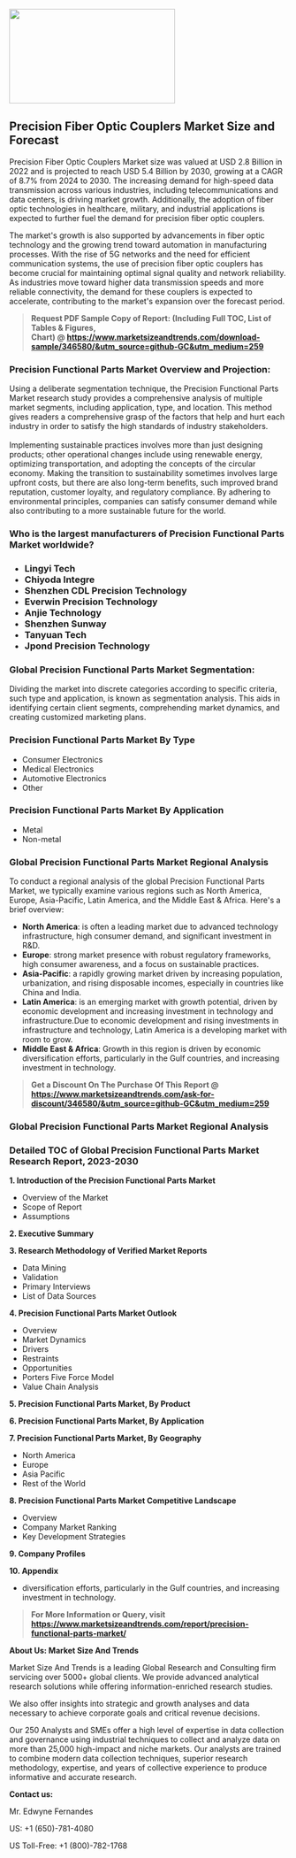 <p><img class="alignnone size-medium wp-image-20088" src="https://ffe5etoiles.com/wp-content/uploads/2024/12/MST1-300x171.png" alt="" width="300" height="171" /></p><h2>Precision Fiber Optic Couplers Market Size and Forecast</h2><p>Precision Fiber Optic Couplers Market size was valued at USD 2.8 Billion in 2022 and is projected to reach USD 5.4 Billion by 2030, growing at a CAGR of 8.7% from 2024 to 2030. The increasing demand for high-speed data transmission across various industries, including telecommunications and data centers, is driving market growth. Additionally, the adoption of fiber optic technologies in healthcare, military, and industrial applications is expected to further fuel the demand for precision fiber optic couplers.</p><p>The market's growth is also supported by advancements in fiber optic technology and the growing trend toward automation in manufacturing processes. With the rise of 5G networks and the need for efficient communication systems, the use of precision fiber optic couplers has become crucial for maintaining optimal signal quality and network reliability. As industries move toward higher data transmission speeds and more reliable connectivity, the demand for these couplers is expected to accelerate, contributing to the market's expansion over the forecast period.</p></p><blockquote id="" class=""><strong>Request PDF Sample Copy of Report: (Including Full TOC, List of Tables &amp; Figures, Chart)&nbsp;@&nbsp;<strong><a href="https://www.marketsizeandtrends.com/download-sample/346580/&utm_source=github-GC&utm_medium=259" target="_blank">https://www.marketsizeandtrends.com/download-sample/346580/&utm_source=github-GC&utm_medium=259</a></strong></strong></blockquote><h3 id="" class="">Precision Functional Parts Market&nbsp;Overview and Projection:</h3><p id="" class="">Using a deliberate segmentation technique, the Precision Functional Parts Market research study provides a comprehensive analysis of multiple market segments, including application, type, and location. This method gives readers a comprehensive grasp of the factors that help and hurt each industry in order to satisfy the high standards of industry stakeholders. <br /> <br />Implementing sustainable practices involves more than just designing products; other operational changes include using renewable energy, optimizing transportation, and adopting the concepts of the circular economy. Making the transition to sustainability sometimes involves large upfront costs, but there are also long-term benefits, such improved brand reputation, customer loyalty, and regulatory compliance. By adhering to environmental principles, companies can satisfy consumer demand while also contributing to a more sustainable future for the world.</p><h3 id="" class="">Who is the largest manufacturers of&nbsp;Precision Functional Parts Market worldwide?</h3><h3 class=""><p><ul><li>Lingyi Tech </li><li> Chiyoda Integre </li><li> Shenzhen CDL Precision Technology </li><li> Everwin Precision Technology </li><li> Anjie Technology </li><li> Shenzhen Sunway </li><li> Tanyuan Tech </li><li> Jpond Precision Technology</li></ul></p></h3><h3 id="" class="">Global&nbsp;Precision Functional Parts Market Segmentation:</h3><p id="" class="">Dividing the market into discrete categories according to specific criteria, such type and application, is known as segmentation analysis. This aids in identifying certain client segments, comprehending market dynamics, and creating customized marketing plans.</p><h3 id="" class="">Precision Functional Parts Market&nbsp;By Type</h3><p><p><ul><li>Consumer Electronics</li><li> Medical Electronics</li><li> Automotive Electronics</li><li> Other</p></li></ul></p></p><h3 id="" class="">Precision Functional Parts Market&nbsp;By Application</h3><p class=""><p><ul><li>Metal</li><li> Non-metal</li></ul></p></p><h3 id="" class="">Global Precision Functional Parts Market Regional Analysis</h3><p id="" class="">To conduct a regional analysis of the global Precision Functional Parts Market, we typically examine various regions such as North America, Europe, Asia-Pacific, Latin America, and the Middle East &amp; Africa. Here's a brief overview:</p><ul><li><strong>North America</strong>: is often a leading market due to advanced technology infrastructure, high consumer demand, and significant investment in R&amp;D.</li><li><strong>Europe</strong>: strong market presence with robust regulatory frameworks, high consumer awareness, and a focus on sustainable practices.</li><li><strong>Asia-Pacific</strong>: a rapidly growing market driven by increasing population, urbanization, and rising disposable incomes, especially in countries like China and India.</li><li><strong>Latin America</strong>: is an emerging market with growth potential, driven by economic development and increasing investment in technology and infrastructure.Due to economic development and rising investments in infrastructure and technology, Latin America is a developing market with room to grow.</li><li><strong>Middle East &amp; Africa</strong>: Growth in this region is driven by economic diversification efforts, particularly in the Gulf countries, and increasing investment in technology.</li></ul><blockquote id="" class=""><strong>Get a Discount On The Purchase Of This Report @ <strong><a href="https://www.marketsizeandtrends.com/ask-for-discount/346580/&utm_source=github-GC&utm_medium=259" target="_blank">https://www.marketsizeandtrends.com/ask-for-discount/346580/&utm_source=github-GC&utm_medium=259</a></strong></strong></blockquote><h3 id="" class="">Global Precision Functional Parts Market Regional Analysis</h3><h3 id="" class="">Detailed TOC of Global Precision Functional Parts Market Research Report, 2023-2030</h3><p id="" class=""><strong>1. Introduction of the Precision Functional Parts Market</strong></p><ul><li>Overview of the Market</li><li>Scope of Report</li><li>Assumptions</li></ul><p id="" class=""><strong>2. Executive Summary</strong></p><p id="" class=""><strong>3. Research Methodology of Verified Market Reports</strong></p><ul><li>Data Mining</li><li>Validation</li><li>Primary Interviews</li><li>List of Data Sources</li></ul><p id="" class=""><strong>4. Precision Functional Parts Market Outlook</strong></p><ul><li>Overview</li><li>Market Dynamics</li><li>Drivers</li><li>Restraints</li><li>Opportunities</li><li>Porters Five Force Model</li><li>Value Chain Analysis</li></ul><p id="" class=""><strong>5. Precision Functional Parts Market, By Product</strong></p><p id="" class=""><strong>6. Precision Functional Parts Market, By Application</strong></p><p id="" class=""><strong>7. Precision Functional Parts Market, By Geography</strong></p><ul><li>North America</li><li>Europe</li><li>Asia Pacific</li><li>Rest of the World</li></ul><p id="" class=""><strong>8. Precision Functional Parts Market Competitive Landscape</strong></p><ul><li>Overview</li><li>Company Market Ranking</li><li>Key Development Strategies</li></ul><p id="" class=""><strong>9. Company Profiles</strong></p><p id="" class=""><strong>10. Appendix</strong></p><ul><li>diversification efforts, particularly in the Gulf countries, and increasing investment in technology.</li></ul><blockquote id="" class=""><strong>For More Information or Query, visit <strong><strong><a href="https://www.marketsizeandtrends.com/report/precision-functional-parts-market/" target="_blank">https://www.marketsizeandtrends.com/report/precision-functional-parts-market/</a></strong></strong></strong></blockquote><p id="" class=""><strong>About Us: Market Size And Trends</strong></p><p id="" class="">Market Size And Trends is a leading Global Research and Consulting firm servicing over 5000+ global clients. We provide advanced analytical research solutions while offering information-enriched research studies.</p><p id="" class="">We also offer insights into strategic and growth analyses and data necessary to achieve corporate goals and critical revenue decisions.</p><p id="" class="">Our 250 Analysts and SMEs offer a high level of expertise in data collection and governance using industrial techniques to collect and analyze data on more than 25,000 high-impact and niche markets. Our analysts are trained to combine modern data collection techniques, superior research methodology, expertise, and years of collective experience to produce informative and accurate research.</p><p id="" class=""><strong>Contact us:</strong></p><p id="" class="">Mr. Edwyne Fernandes</p><p id="" class="">US: +1 (650)-781-4080</p><p id="" class="">US Toll-Free: +1 (800)-782-1768</p>

